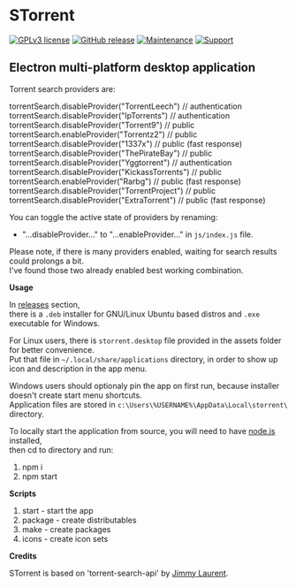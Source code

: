 # STorrent

[![GPLv3 license](https://img.shields.io/badge/License-GPLv3-yellow.svg?style=flat-square)](https://opensource.org/licenses/GPL-3.0)
[![GitHub release](https://img.shields.io/github/release/SrdjanMilic/STorrent.svg?style=flat-square)](https://GitHub.com/SrdjanMilic/STorrent/releases)
[![Maintenance](https://img.shields.io/badge/Maintained%3F-yes-brightgreen.svg?style=flat-square)](https://GitHub.com/SrdjanMilic/STorrent/graphs/commit-activity)
[![Support](https://img.shields.io/badge/buy%20me-a%20coffe-lightgray.svg?style=flat-square)](https://paypal.me/SrdjanMilic?locale.x=en_US)

## Electron multi-platform desktop application

Torrent search providers are:

torrentSearch.disableProvider("TorrentLeech") // authentication  
torrentSearch.disableProvider("IpTorrents") // authentication  
torrentSearch.disableProvider("Torrent9") // public  
torrentSearch.enableProvider("Torrentz2") // public  
torrentSearch.disableProvider("1337x") // public (fast response)  
torrentSearch.disableProvider("ThePirateBay") // public  
torrentSearch.disableProvider("Yggtorrent") // authentication  
torrentSearch.disableProvider("KickassTorrents") // public  
torrentSearch.enableProvider("Rarbg") // public (fast response)  
torrentSearch.disableProvider("TorrentProject") // public  
torrentSearch.disableProvider("ExtraTorrent") // public (fast response)

You can toggle the active state of providers by renaming:
- "...disableProvider..." to "...enableProvider..."
in `js/index.js` file.

Please note, if there is many providers enabled, waiting for search results could prolongs a bit.  
I've found those two already enabled best working combination.

**Usage**

In [releases](https://github.com/SrdjanMilic/STorrent/releases) section,  
there is a `.deb` installer for GNU/Linux Ubuntu based distros and `.exe` executable for Windows.

For Linux users, there is `storrent.desktop` file provided in the assets folder for better convenience.  
Put that file in `~/.local/share/applications` directory, in order to show up icon and description in the app menu.

Windows users should optionaly pin the app on first run, because installer doesn't create start menu shortcuts.  
Application files are stored in `c:\Users\%USERNAME%\AppData\Local\storrent\` directory.

To locally start the application from source, you will need to have [node.js](https://nodejs.org/en/) installed,  
then cd to directory and run:

1. npm i
2. npm start

**Scripts**
1. start - start the app
2. package - create distributables
3. make - create packages
4. icons - create icon sets

**Credits**

STorrent is based on 'torrent-search-api' by [Jimmy Laurent](https://github.com/JimmyLaurent/torrent-search-api).
